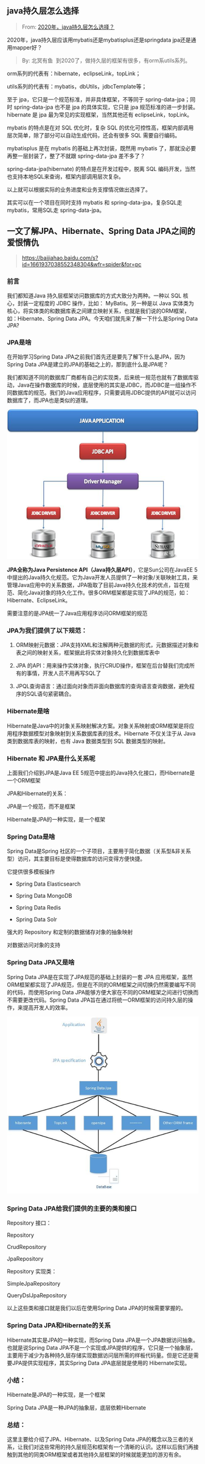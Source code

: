 ## java持久层怎么选择

> From: [2020年，java持久层怎么选择？](https://www.zhihu.com/question/365286103/answer/974590247)


2020年，java持久层应该用mybatis还是mybatisplus还是springdata jpa还是通用mapper好？


> By: 北冥有鱼
​
到2020了，做持久层的框架有很多，有orm系utils系列。

orm系列的代表有：hibernate，eclipseLink，topLink；

utils系列的代表有：mybatis，dbUtils，jdbcTemplate等；

至于 jpa，它只是一个规范标准，并非具体框架，不等同于 spring-data-jpa；同时 spring-data-jpa 也不是 jpa 的具体实现，它只是 jpa 规范标准的进一步封装。hibernate 是 jpa 最为常见的实现框架，当然其他还有 eclipseLink，topLink。

mybatis 的特点是在对 SQL 优化时，复杂 SQL 的优化可控性高，框架内部调用层次简单，除了部分可以自动生成代码，还会有很多 SQL 需要自行编码。

mybatisplus 是在 mybatis 的基础上再次封装，既然用 mybatis 了，那就没必要再整一层封装了，整了不就跟 spring-data-jpa 差不多了？

spring-data-jpa(hibernate) 的特点是在开发过程中，脱离 SQL 编码开发，当然也支持本地SQL来查询，框架内部调用层次复杂。

以上就可以根据实际的业务进度和业务支撑情况做出选择了。

其实可以在一个项目在同时支持 mybatis 和 spring-data-jpa，复杂SQL走 mybatis，常用SQL走 spring-data-jpa。

## 一文了解JPA、Hibernate、Spring Data JPA之间的爱恨情仇

> https://baijiahao.baidu.com/s?id=1661937038552348304&wfr=spider&for=pc

### 前言

我们都知道Java 持久层框架访问数据库的方式大致分为两种。一种以 SQL 核心，封装一定程度的 JDBC 操作，比如： MyBatis。另一种是以 Java 实体类为核心，将实体类的和数据库表之间建立映射关系，也就是我们说的ORM框架，如：Hibernate、Spring Data JPA。今天咱们就先来了解一下什么是Spring Data JPA?

### JPA是啥

在开始学习Spring Data JPA之前我们首先还是要先了解下什么是JPA，因为Spring Data JPA是建立的JPA的基础之上的，那到底什么是JPA呢？

我们都知道不同的数据库厂商都有自己的实现类，后来统一规范也就有了数据库驱动，Java在操作数据库的时候，底层使用的其实是JDBC，而JDBC是一组操作不同数据库的规范。我们的Java应用程序，只需要调用JDBC提供的API就可以访问数据库了，而JPA也是类似的道理。

<img src="imgs/JDBC-API.jpeg" alt="" />

**JPA全称为Java Persistence API（Java持久层API）**，它是Sun公司在JavaEE 5中提出的Java持久化规范。它为Java开发人员提供了一种对象/关联映射工具，来管理Java应用中的关系数据，JPA吸取了目前Java持久化技术的优点，旨在规范、简化Java对象的持久化工作。很多ORM框架都是实现了JPA的规范，如：Hibernate、EclipseLink。

需要注意的是JPA统一了Java应用程序访问ORM框架的规范

### JPA为我们提供了以下规范：

1. ORM映射元数据：JPA支持XML和注解两种元数据的形式，元数据描述对象和表之间的映射关系，框架据此将实体对象持久化到数据库表中

2. JPA 的API：用来操作实体对象，执行CRUD操作，框架在后台替我们完成所有的事情，开发人员不用再写SQL了

3. JPQL查询语言：通过面向对象而非面向数据库的查询语言查询数据，避免程序的SQL语句紧密耦合。

### Hibernate是啥

Hibernate是Java中的对象关系映射解决方案。对象关系映射或ORM框架是将应用程序数据模型对象映射到关系数据库表的技术。Hibernate 不仅关注于从 Java 类到数据库表的映射，也有 Java 数据类型到 SQL 数据类型的映射。

### Hibernate 和 JPA是什么关系呢

上面我们介绍到JPA是Java EE 5规范中提出的Java持久化接口，而Hibernate是一个ORM框架

JPA和Hibernate的关系：

JPA是一个规范，而不是框架

Hibernate是JPA的一种实现，是一个框架

### Spring Data是啥

Spring Data是Spring 社区的一个子项目，主要用于简化数据（关系型&非关系型）访问，其主要目标是使得数据库的访问变得方便快捷。

它提供很多模板操作

- Spring Data Elasticsearch

- Spring Data MongoDB

- Spring Data Redis

- Spring Data Solr

强大的 Repository 和定制的数据储存对象的抽象映射

对数据访问对象的支持

### Spring Data JPA又是啥

Spring Data JPA是在实现了JPA规范的基础上封装的一套 JPA 应用框架，虽然ORM框架都实现了JPA规范，但是在不同的ORM框架之间切换仍然需要编写不同的代码，而使用Spring Data JPA能够方便大家在不同的ORM框架之间进行切换而不需要更改代码。Spring Data JPA旨在通过将统一ORM框架的访问持久层的操作，来提高开发人的效率。

<img src="imgs/SpringDataJpa.jpeg" alt="" />

### Spring Data JPA给我们提供的主要的类和接口

Repository 接口：

Repository

CrudRepository

JpaRepository

Repository 实现类：

SimpleJpaRepository

QueryDslJpaRepository

以上这些类和接口就是我们以后在使用Spring Data JPA的时候需要掌握的。

### Spring Data JPA和Hibernate的关系

Hibernate其实是JPA的一种实现，而Spring Data JPA是一个JPA数据访问抽象。也就是说Spring Data JPA不是一个实现或JPA提供的程序，它只是一个抽象层，主要用于减少为各种持久层存储实现数据访问层所需的样板代码量。但是它还是需要JPA提供实现程序，其实Spring Data JPA底层就是使用的 Hibernate实现。

### 小结：

Hibernate是JPA的一种实现，是一个框架

Spring Data JPA是一种JPA的抽象层，底层依赖Hibernate

### 总结：

这里主要给介绍了JPA、Hibernate、以及Spring Data JPA的概念以及三者的关系，让我们对这些常用的持久层规范和框架有一个清晰的认识。这样以后我们再接触到其他的同类ORM框架或者其他持久层框架的时候就能更加的游刃有余。
